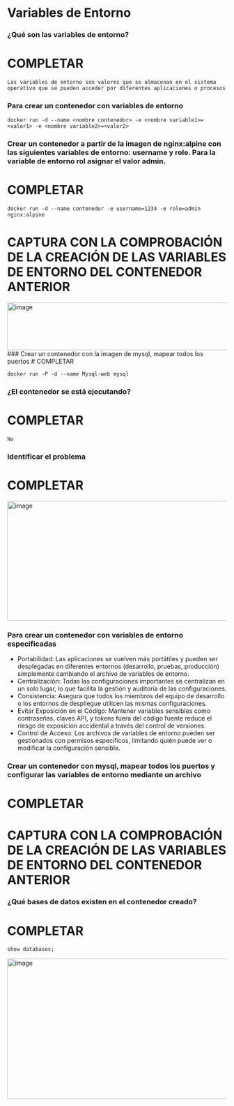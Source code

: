 # Variables de Entorno
### ¿Qué son las variables de entorno?
# COMPLETAR
```
Las variables de entorno son valores que se almacenan en el sistema operativo que se pueden acceder por diferentes aplicaciones o procesos 
```
### Para crear un contenedor con variables de entorno

```
docker run -d --name <nombre contenedor> -e <nombre variable1>=<valor1> -e <nombre variable2>=<valor2>
```

### Crear un contenedor a partir de la imagen de nginx:alpine con las siguientes variables de entorno: username y role. Para la variable de entorno rol asignar el valor admin.
# COMPLETAR
```
docker run -d --name contenedor -e username=1234 -e role=admin nginx:alpine
```
# CAPTURA CON LA COMPROBACIÓN DE LA CREACIÓN DE LAS VARIABLES DE ENTORNO DEL CONTENEDOR ANTERIOR
<img width="1073" height="109" alt="image" src="https://github.com/user-attachments/assets/aa1a5aa6-a20a-48e3-ab23-0ddb0d7cd69d" />
### Crear un contenedor con la imagen de mysql, mapear todos los puertos
# COMPLETAR

```
docker run -P -d --name Mysql-web mysql
```

### ¿El contenedor se está ejecutando?
# COMPLETAR
```
No
```
### Identificar el problema
# COMPLETAR
<img width="1290" height="274" alt="image" src="https://github.com/user-attachments/assets/084d3a4d-de7a-4a41-950f-9178c94e4c72" />

### Para crear un contenedor con variables de entorno especificadas
- Portabilidad: Las aplicaciones se vuelven más portátiles y pueden ser desplegadas en diferentes entornos (desarrollo, pruebas, producción) simplemente cambiando el archivo de variables de entorno.
- Centralización: Todas las configuraciones importantes se centralizan en un solo lugar, lo que facilita la gestión y auditoría de las configuraciones.
- Consistencia: Asegura que todos los miembros del equipo de desarrollo o los entornos de despliegue utilicen las mismas configuraciones.
- Evitar Exposición en el Código: Mantener variables sensibles como contraseñas, claves API, y tokens fuera del código fuente reduce el riesgo de exposición accidental a través del control de versiones.
- Control de Acceso: Los archivos de variables de entorno pueden ser gestionados con permisos específicos, limitando quién puede ver o modificar la configuración sensible.

### Crear un contenedor con mysql, mapear todos los puertos y configurar las variables de entorno mediante un archivo
# COMPLETAR
# CAPTURA CON LA COMPROBACIÓN DE LA CREACIÓN DE LAS VARIABLES DE ENTORNO DEL CONTENEDOR ANTERIOR 

### ¿Qué bases de datos existen en el contenedor creado?
# COMPLETAR
```
show databases;
```  
<img width="563" height="322" alt="image" src="https://github.com/user-attachments/assets/529cd372-f868-44ee-986c-96fc3aef3fba" />


